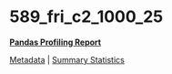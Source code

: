 # 589_fri_c2_1000_25

[**Pandas Profiling Report**](https://epistasislab.github.io/pmlb/profile/589_fri_c2_1000_25.html)

[Metadata](metadata.yaml) | [Summary Statistics](summary_stats.tsv)

